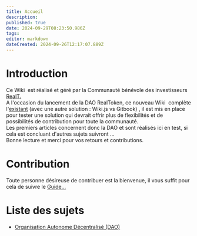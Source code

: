 ```yaml
---
title: Accueil
description: 
published: true
date: 2024-09-29T08:23:50.986Z
tags: 
editor: markdown
dateCreated: 2024-09-26T12:17:07.889Z
---
```


# Introduction

Ce Wiki  est réalisé et géré par la Communauté bénévole des investisseurs [RealT.](https://realt.co/)  
A l'occasion du lancement de la DAO RealToken, ce nouveau Wiki  complète l'[existant](https://community-realt.gitbook.io/tuto-community) (avec une autre solution : Wiki.js vs Gitbook) , il est mis en place pour tester une solution qui devrait offrir plus de flexibilités et de possibilités de contribution pour toute la communauté.  
Les premiers articles concernent donc la DAO et sont réalisés ici en test, si cela est concluant d'autres sujets suivront …  
Bonne lecture et merci pour vos retours et contributions.

# Contribution
Toute personne désireuse de contribuer est la bienvenue, il vous suffit pour cela de suivre le [Guide...](/fr/Tuto/Guide) 

# Liste des sujets 

-   [Organisation Autonome Décentralisé (DAO)](/fr/DAO)
